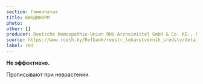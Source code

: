 ```yaml
---
section: Гомеопатия
title: КИНДИНОРМ
photo:
other: []
producer: Deutsche Homoopathie-Union DHU-Arzneimittel GmbH & Co. KG., Германия
source: https://www.rceth.by/Refbank/reestr_lekarstvennih_sredstv/details/9949_12_17
label: red
---
```


**Не эффективно.**

Прописывают при неврастении.
